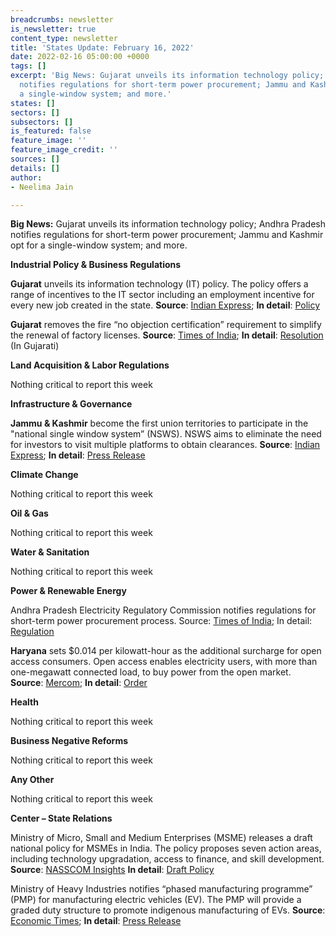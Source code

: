 ```yaml
---
breadcrumbs: newsletter
is_newsletter: true
content_type: newsletter
title: 'States Update: February 16, 2022'
date: 2022-02-16 05:00:00 +0000
tags: []
excerpt: 'Big News: Gujarat unveils its information technology policy; Andhra Pradesh
  notifies regulations for short-term power procurement; Jammu and Kashmir opt for
  a single-window system; and more.'
states: []
sectors: []
subsectors: []
is_featured: false
feature_image: ''
feature_image_credit: ''
sources: []
details: []
author:
- Neelima Jain

---
```

**Big News:** Gujarat unveils its information technology policy; Andhra Pradesh notifies regulations for short-term power procurement; Jammu and Kashmir opt for a single-window system; and more.

**Industrial Policy & Business Regulations**

**Gujarat** unveils its information technology (IT) policy. The policy offers a range of incentives to the IT sector including an employment incentive for every new job created in the state. **Source**: [Indian Express](https://indianexpress.com/article/cities/gandhinagar/gujarat-it-policy-jobs-investment-capex-7762363/); **In detail**: [Policy](https://gil.gujarat.gov.in/Media/DocumentUpload/IT%20POLICY-FInal-2022.pdf)

**Gujarat** removes the fire “no objection certification” requirement to simplify the renewal of factory licenses. **Source**: [Times of India](https://timesofindia.indiatimes.com/city/ahmedabad/units-dont-need-fire-noc-for-licence/articleshow/89464283.cms); **In detail**: [Resolution](https://labour.gujarat.gov.in/Portal/Document/1_443_1_GR_for_Fire_NOC_Dt._09.02.2022.pdf) (In Gujarati)

**Land Acquisition & Labor Regulations**

Nothing critical to report this week

**Infrastructure & Governance**

**Jammu & Kashmir** become the first union territories to participate in the "national single window system” (NSWS). NSWS aims to eliminate the need for investors to visit multiple platforms to obtain clearances. **Source**: [Indian Express](https://indianexpress.com/article/india/jammu-and-kashmir-national-single-window-system-7763780/); **In detail**: [Press Release](https://pib.gov.in/PressReleasePage.aspx?PRID=1796506)

**Climate Change**

Nothing critical to report this week

**Oil & Gas**

Nothing critical to report this week

**Water & Sanitation**

Nothing critical to report this week

**Power & Renewable Energy**

Andhra Pradesh Electricity Regulatory Commission notifies regulations for short-term power procurement process. Source: [Times of India](https://timesofindia.indiatimes.com/city/visakhapatnam/aperc-notifies-regulation-for-power-procurement-sale/articleshow/89535241.cms); In detail: [Regulation](https://aperc.gov.in/admin/upload/Regno1of2022.pdf)

**Haryana** sets $0.014 per kilowatt-hour as the additional surcharge for open access consumers. Open access enables electricity users, with more than one-megawatt connected load, to buy power from the open market. **Source**: [Mercom](https://mercomindia.com/haryana-additional-surcharge-open-access-consumers/); **In detail**: [Order](https://herc.gov.in/WriteReadData/Orders/O20220202(1).pdf)

**Health**

Nothing critical to report this week

**Business Negative Reforms**

Nothing critical to report this week

**Any Other**

Nothing critical to report this week

**Center – State Relations**

Ministry of Micro, Small and Medium Enterprises (MSME) releases a draft national policy for MSMEs in India. The policy proposes seven action areas, including technology upgradation, access to finance, and skill development. **Source**: [NASSCOM Insights](https://community.nasscom.in/communities/policy-advocacy/call-inputs-draft-national-policy-msmes) **In detail**: [Draft Policy](http://www.dcmsme.gov.in/Draft08022022.pdf)

Ministry of Heavy Industries notifies “phased manufacturing programme” (PMP) for manufacturing electric vehicles (EV). The PMP will provide a graded duty structure to promote indigenous manufacturing of EVs. **Source**: [Economic Times](https://government.economictimes.indiatimes.com/news/digital-india/phased-manufacturing-programme-launched-to-promote-indigenous-manufacturing-of-electric-vehicles/89523148); **In detail**: [Press Release](https://pib.gov.in/PressReleasePage.aspx?PRID=1797674)
